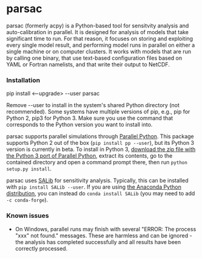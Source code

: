 # parsac

parsac (formerly acpy) is a Python-based tool for sensitvity analysis and auto-calibration in parallel.
It is designed for analysis of models that take significant time to run.
For that reason, it focuses on storing and exploiting every single model result,
and performing model runs in parallel on either a single machine or
on computer clusters. It works with models that are run by calling one binary,
that use text-based configuration files based on YAML or Fortran namelists,
and that write their output to NetCDF.

### Installation

pip install <--upgrade> --user parsac

Remove --user to install in the system's shared Python directory (not recommended).
Some systems have multiple versions of pip, e.g., pip for Python 2, pip3 for Python 3.
Make sure you use the command that corresponds to the Python version you want to install into.

parsac supports parallel simulations through [Parallel Python](https://www.parallelpython.com).
This package supports Python 2 out of the box (`pip install pp --user`), but its Python 3 version
is currently in beta. To install in Python 3, [download the zip file with the Python 3 port of Parallel Python](https://www.parallelpython.com/content/view/18/32), extract its contents, go to the contained directory and open a command prompt there, then run `python setup.py install`.

parsac uses [SALib](https://github.com/SALib/SALib) for sensitivity analysis. Typically, this can be installed with `pip install SALib --user`. If you are using [the Anaconda Python distribution](https://www.anaconda.com), you can instead do `conda install SALib` (you may need to add `-c conda-forge`).

### Known issues

* On Windows, parallel runs may finish with several "ERROR: The process "xxx" not found." messages. These are harmless and can be ignored - the analysis has completed successfully and all results have been correctly processed.
